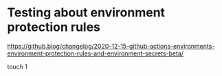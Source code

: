 # Testing about environment protection rules

https://github.blog/changelog/2020-12-15-github-actions-environments-environment-protection-rules-and-environment-secrets-beta/

touch 1
